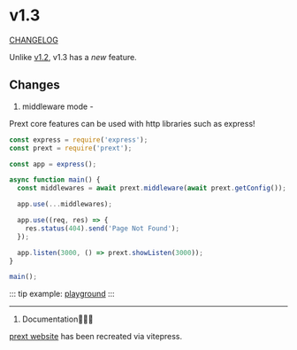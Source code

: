 # v1.3 <Badge type="tip" text="release" />

[CHANGELOG](https://github.com/do4ng/prext/blob/main/packages/prext/CHANGELOG.md#130-2023-04-09)

Unlike [v1.2](/blog/v1/v1-2), v1.3 has a _new_ feature.

## Changes

1. middleware mode - <Badge type="warning" text="beta" />

Prext core features can be used with http libraries such as express!

```ts
const express = require('express');
const prext = require('prext');

const app = express();

async function main() {
  const middlewares = await prext.middleware(await prext.getConfig());

  app.use(...middlewares);

  app.use((req, res) => {
    res.status(404).send('Page Not Found');
  });

  app.listen(3000, () => prext.showListen(3000));
}

main();
```

::: tip
example: [playground](https://github.com/do4ng/prext/tree/main/playground/middleware)
:::

---

1. Documentation🎉🎉🎉

[prext website](https://prext.netlify.app) has been recreated via vitepress.
